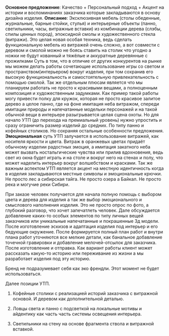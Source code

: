 
**Основное предложение**: Качество + Персональный подход + Акцент на истории и воспоминаниях заказчика которые закладываются в основу дизайна изделия. 
**Описание**: Эксклюзивная мебель (столы обеденные, журнальные, барные стойки, стулья) и интерьерные объекты (панно, светильники, часы, витражные вставки) из комбинации дерева (слэбы, спилы ценных пород), эпоксидной смолы и художественного стекла (витражи).  Это целая новая особая техника, ведь сделать функциональную мебель из витражей очень сложно, а вот совмести с деревом и смолой можно не боясь ставить на столик что угодно а ножки не будут кованный и тяжёлые и аккуратные деревянные с прожилками
Суть в том, что в отличие от других конкурентов на рынке мы можем делать работы сочетающие использование игры со светом и пространством(интерьером) вокруг изделия, при том сохранив его высокую функциональность и самостоятельную привлекательность с помощью смолой.
Так же отдельным плюсам является что мы планируем работать не просто к красивыми вещами, а полноценным композиция и художественным задумками. 
Как пример такой работы могу привести полку для кружок, которая не просто красивое залитое дерево а целое панно, где на фоне имитация неба витражом, спереди имитации природы и напечатанные модельки персонажей и на такой обычной вещи в интерьере разыгрывается целая сцена охоты. 
Но для начало УТП (до перехода на премиальный уровень) нужно упростить и сразу ограничить размер изделий до средних. По типу панно и кофейных столиков. Но сохраняя остальные особенности предложения. 
**Эмоциональная** суть УТП залучается в использование витражей, как носителя яркости и цвета. Витраж в оранжевых цветах придаёт обычному изделии радостных эмоция, а имитация закатного неба может вызвать ностальгические чувства или прилив вдохновения, ведь свет из окна будет играть и на столе и вокруг него на стенах и полу, что может наделить интерьер вокруг волшебством и красками. 
Так же важным аспектом УТП является акцент на местную идентичность когда в изделия закладываются местные символы и эмоциональные крючки. Не просто лес а сибирская тайга. Не просто озера а Байкал. Не просто река и могучие реки Сибири.  

При заказе человек получается для начала полную помощь с выбором цвета и дерева для изделия а так же выбор эмоционального и смыслового наполнения изделия. Это не просто опрос по фото, а глубокий разговор, что хочет запечатлеть человек. Дале обсуждается добавление каких-то особых элементов по типу личных вещей заказчиков или уникальные  напечатанные и покрашенные 3д модели. После изготовление эскизов и адаптация изделия под интерьер и его бедующие окружение.  После формируется полный план работ и внутри плана работ уточняются все мелкие детали, как банальное добавление точечной гравировки и добавление мелочей-отсылок для заказчика. После изготовление и отправка. Как вариант работы клиент может рассказать какую-то историю или переживание из жизни а мы разработает изделия под эту историю. 

Бренд не подразумевает себя как эко френдли. Этот момент не будет использоваться. 

Далее позиции УТП. 

1. Кофейные столики с реализацией историй заказчика с витражной основой. И деревом как дополнительной деталью.

2. Ловцы света и панно с подсветкой на локальные мотивы и айдентику как часть часть системы освещения интерьера.

3. Светильники на стену на основе фрагмента ствола и витражной вставкой.



